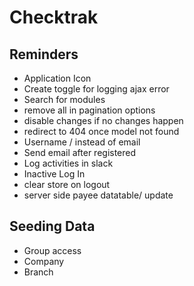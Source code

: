 # Checktrak

## Reminders

- Application Icon
- Create toggle for logging ajax error
- Search for modules
- remove all in pagination options
- disable changes if no changes happen
- redirect to 404 once model not found
- Username / instead of email
- Send email after registered
- Log activities in slack
- Inactive Log In
- clear store on logout
- server side payee datatable/ update

## Seeding Data

- Group access
- Company
- Branch
